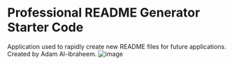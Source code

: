 # Professional README Generator Starter Code

Application used to rapidly create new README files for future applications. 
Created by Adam Al-ibraheem.
![image](https://user-images.githubusercontent.com/47041038/148434473-dd677626-c7c5-4c06-9cfc-889266318056.png)


